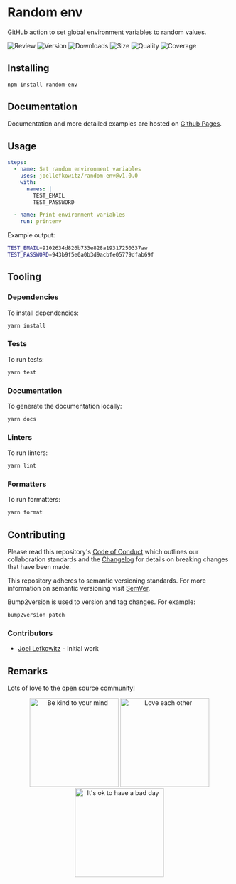 # Random env

GitHub action to set global environment variables to random values.

![Review](https://img.shields.io/github/actions/workflow/status/JoelLefkowitz/random-env/review.yml)
![Version](https://img.shields.io/npm/v/random-env)
![Downloads](https://img.shields.io/npm/dw/random-env)
![Size](https://img.shields.io/bundlephobia/min/random-env)
![Quality](https://img.shields.io/codacy/grade/91b70f5bf54b4f0a9bebf839321a8b8d)
![Coverage](https://img.shields.io/codacy/coverage/91b70f5bf54b4f0a9bebf839321a8b8d)

## Installing

```bash
npm install random-env
```

## Documentation

Documentation and more detailed examples are hosted on [Github Pages](https://joellefkowitz.github.io/random-env).

## Usage

```yml
steps:
  - name: Set random environment variables
    uses: joellefkowitz/random-env@v1.0.0
    with:
      names: |
        TEST_EMAIL
        TEST_PASSWORD

  - name: Print environment variables
    run: printenv
```

Example output:

```sh
TEST_EMAIL=9102634d826b733e828a19317250337aw
TEST_PASSWORD=943b9f5e0a0b3d9acbfe05779dfab69f
```

## Tooling

### Dependencies

To install dependencies:

```bash
yarn install
```

### Tests

To run tests:

```bash
yarn test
```

### Documentation

To generate the documentation locally:

```bash
yarn docs
```

### Linters

To run linters:

```bash
yarn lint
```

### Formatters

To run formatters:

```bash
yarn format
```

## Contributing

Please read this repository's [Code of Conduct](CODE_OF_CONDUCT.md) which outlines our collaboration standards and the [Changelog](CHANGELOG.md) for details on breaking changes that have been made.

This repository adheres to semantic versioning standards. For more information on semantic versioning visit [SemVer](https://semver.org).

Bump2version is used to version and tag changes. For example:

```bash
bump2version patch
```

### Contributors

- [Joel Lefkowitz](https://github.com/joellefkowitz) - Initial work

## Remarks

Lots of love to the open source community!

<div align='center'>
    <img width=200 height=200 src='https://media.giphy.com/media/osAcIGTSyeovPq6Xph/giphy.gif' alt='Be kind to your mind' />
    <img width=200 height=200 src='https://media.giphy.com/media/KEAAbQ5clGWJwuJuZB/giphy.gif' alt='Love each other' />
    <img width=200 height=200 src='https://media.giphy.com/media/WRWykrFkxJA6JJuTvc/giphy.gif' alt="It's ok to have a bad day" />
</div>
